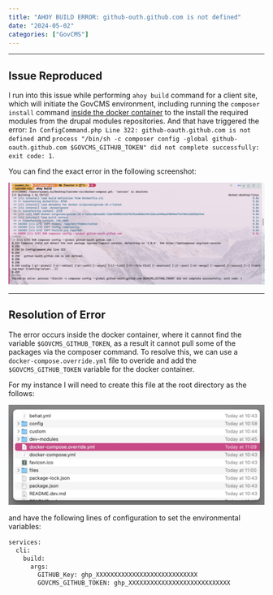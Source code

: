 ```yaml
---
title: "AHOY BUILD ERROR: github-outh.github.com is not defined"
date: "2024-05-02"
categories: ["GovCMS"]
---
```






---

## Issue Reproduced

I run into this issue while performing `ahoy build` command for a client site, which will initiate the GovCMS environment, including running the `composer install` command <u>inside the docker container</u> to the install the required modules from the drupal modules repositories. And that have triggered the error: `In ConfigCommand.php Line 322: github-oauth.github.com is not defined `and `process "/bin/sh -c composer config -global github-oauth.github.com $GOVCMS_GITHUB_TOKEN" did not complete successfully: exit code: 1`.

You can find the exact error in the following screenshot:

![2024-05-02T111134](2024-05-02T111134.jpg)



---

## Resolution of Error

The error occurs inside the docker container, where it cannot find the variable `$GOVCMS_GITHUB_TOKEN`, as a result it cannot pull some of the packages via the composer command. To resolve this, we can use a `docker-compose.override.yml` file to overide and add the `$GOVCMS_GITHUB_TOKEN` variable for the docker container.

For my instance I will need to create this file at the root directory as the follows:

![2024-05-02T171646](2024-05-02T171646.jpg)

and have the following lines of configuration to set the environmental variables:

```
services:
  cli:
    build:
      args:
        GITHUB_Key: ghp_XXXXXXXXXXXXXXXXXXXXXXXXXXXX
        GOVCMS_GITHUB_TOKEN: ghp_XXXXXXXXXXXXXXXXXXXXXXXXXXXX
```



